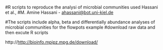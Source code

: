 #R scripts to reproduce the analysi of microbial communities used Hassani et al.,
#M. Amine Hassani - ahassani@bot.uni-kiel.de

#The scripts include alpha, beta and differentially abundance analyses of microbial communities for the flowpots example
#download raw data and then excute R scripts

http://http://bioinfo.mpipz.mpg.de/download/

